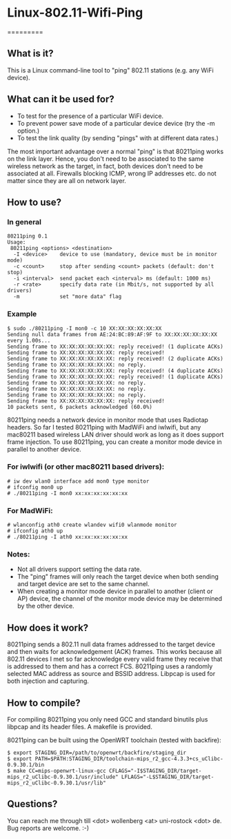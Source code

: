 # Linux-802.11-Wifi-Ping
=========




What is it?
-----------

This is a Linux command-line tool to "ping" 802.11 stations (e.g. any WiFi device).


What can it be used for?
------------------------

* To test for the presence of a particular WiFi device.
* To prevent power save mode of a particular device device (try the -m option.)
* To test the link quality (by sending "pings" with at different data rates.)

The most important advantage over a normal "ping" is that 80211ping works on the link layer. Hence, you don't need to be associated to the same wireless network as the target, in fact, both devices don't need to be associated at all. Firewalls blocking ICMP, wrong IP addresses etc. do not matter since they are all on network layer.


How to use?
-----------

### In general
    80211ping 0.1
    Usage:
     80211ping <options> <destination>
      -I <device>    device to use (mandatory, device must be in monitor mode)
      -c <count>     stop after sending <count> packets (default: don't stop)
      -i <interval>  send packet each <interval> ms (default: 1000 ms)
      -r <rate>      specify data rate (in Mbit/s, not supported by all drivers)
      -m             set "more data" flag

### Example
    $ sudo ./80211ping -I mon0 -c 10 XX:XX:XX:XX:XX:XX
    Sending null data frames from AE:24:BC:89:AF:9F to XX:XX:XX:XX:XX:XX every 1.00s...
    Sending frame to XX:XX:XX:XX:XX:XX: reply received! (1 duplicate ACKs)
    Sending frame to XX:XX:XX:XX:XX:XX: reply received!
    Sending frame to XX:XX:XX:XX:XX:XX: reply received! (2 duplicate ACKs)
    Sending frame to XX:XX:XX:XX:XX:XX: no reply.
    Sending frame to XX:XX:XX:XX:XX:XX: reply received! (4 duplicate ACKs)
    Sending frame to XX:XX:XX:XX:XX:XX: reply received! (1 duplicate ACKs)
    Sending frame to XX:XX:XX:XX:XX:XX: no reply.
    Sending frame to XX:XX:XX:XX:XX:XX: no reply.
    Sending frame to XX:XX:XX:XX:XX:XX: no reply.
    Sending frame to XX:XX:XX:XX:XX:XX: reply received!
    10 packets sent, 6 packets acknowledged (60.0%)

80211ping needs a network device in monitor mode that uses Radiotap headers. So far I tested 80211ping with MadWiFi and iwlwifi, but any mac80211 based wireless LAN driver should work as long as it does support frame injection. To use 80211ping, you can create a monitor mode device in parallel to another device.

### For iwlwifi (or other mac80211 based drivers):
    # iw dev wlan0 interface add mon0 type monitor
    # ifconfig mon0 up
    # ./80211ping -I mon0 xx:xx:xx:xx:xx:xx

### For MadWiFi:
    # wlanconfig ath0 create wlandev wifi0 wlanmode monitor
    # ifconfig ath0 up
    # ./80211ping -I ath0 xx:xx:xx:xx:xx:xx

### Notes:
* Not all drivers support setting the data rate.
* The "ping" frames will only reach the target device when both sending and target device are set to the same channel.
* When creating a monitor mode device in parallel to another (client or AP) device, the channel of the monitor mode device may be determined by the other device.


How does it work?
-----------------

80211ping sends a 802.11 null data frames addressed to the target device and then waits for acknowledgement (ACK) frames. This works because all 802.11 devices I met so far acknowledge every valid frame they receive that is addressed to them and has a correct FCS. 80211ping uses a randomly selected MAC address as source and BSSID address. Libpcap is used for both injection and capturing.


How to compile?
---------------

For compiling 80211ping you only need GCC and standard binutils plus libpcap and its header files. A makefile is provided.

80211ping can be built using the OpenWRT toolchain (tested with backfire):

    $ export STAGING_DIR=/path/to/openwrt/backfire/staging_dir
    $ export PATH=$PATH:STAGING_DIR/toolchain-mips_r2_gcc-4.3.3+cs_uClibc-0.9.30.1/bin
    $ make CC=mips-openwrt-linux-gcc CFLAGS="-I$STAGING_DIR/target-mips_r2_uClibc-0.9.30.1/usr/include" LFLAGS="-L$STAGING_DIR/target-mips_r2_uClibc-0.9.30.1/usr/lib"


Questions?
----------

You can reach me through till &lt;dot&gt; wollenberg &lt;at&gt; uni-rostock &lt;dot&gt; de. Bug reports are welcome. :-)

